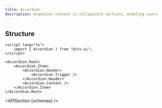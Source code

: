 ```yaml
---
title: Accordion
description: Organizes content in collapsible sections, enabling users to expand or collapse them as needed.
---
```


<script>
	import { APISection } from '@/components'
	export let schemas
</script>

## Structure

```svelte
<script lang="ts">
	import { Accordion } from "bits-ui";
</script>

<Accordion.Root>
	<Accordion.Item>
		<Accordion.Header>
			<Accordion.Trigger />
		</Accordion.Header>
		<Accordion.Content />
	</Accordion.Item>
</Accordion.Root>
```

<APISection {schemas} />
